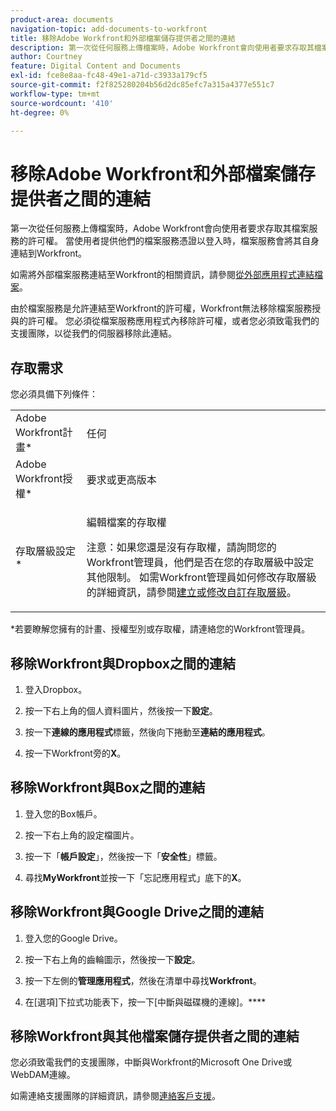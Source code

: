 ```yaml
---
product-area: documents
navigation-topic: add-documents-to-workfront
title: 移除Adobe Workfront和外部檔案儲存提供者之間的連結
description: 第一次從任何服務上傳檔案時，Adobe Workfront會向使用者要求存取其檔案服務的許可權。 當使用者提供他們的檔案服務憑證以登入時，檔案服務會將其自身連結到Workfront。
author: Courtney
feature: Digital Content and Documents
exl-id: fce8e8aa-fc48-49e1-a71d-c3933a179cf5
source-git-commit: f2f825280204b56d2dc85efc7a315a4377e551c7
workflow-type: tm+mt
source-wordcount: '410'
ht-degree: 0%

---
```


# 移除Adobe Workfront和外部檔案儲存提供者之間的連結

第一次從任何服務上傳檔案時，Adobe Workfront會向使用者要求存取其檔案服務的許可權。 當使用者提供他們的檔案服務憑證以登入時，檔案服務會將其自身連結到Workfront。

如需將外部檔案服務連結至Workfront的相關資訊，請參閱[從外部應用程式連結檔案](../../documents/adding-documents-to-workfront/link-documents-from-external-apps.md)。

由於檔案服務是允許連結至Workfront的許可權，Workfront無法移除檔案服務授與的許可權。 您必須從檔案服務應用程式內移除許可權，或者您必須致電我們的支援團隊，以從我們的伺服器移除此連結。

## 存取需求

您必須具備下列條件：

<table style="table-layout:auto"> 
 <col> 
 <col> 
 <tbody> 
  <tr> 
   <td role="rowheader">Adobe Workfront計畫*</td> 
   <td> <p> 任何</p> </td> 
  </tr> 
  <tr> 
   <td role="rowheader">Adobe Workfront授權*</td> 
   <td> <p>要求或更高版本</p> </td> 
  </tr> 
  <tr> 
   <td role="rowheader">存取層級設定*</td> 
   <td> <p>編輯檔案的存取權</p> <p>注意：如果您還是沒有存取權，請詢問您的Workfront管理員，他們是否在您的存取層級中設定其他限制。 如需Workfront管理員如何修改存取層級的詳細資訊，請參閱<a href="../../administration-and-setup/add-users/configure-and-grant-access/create-modify-access-levels.md" class="MCXref xref">建立或修改自訂存取層級</a>。</p> </td> 
  </tr> 
 </tbody> 
</table>

&#42;若要瞭解您擁有的計畫、授權型別或存取權，請連絡您的Workfront管理員。

## 移除Workfront與Dropbox之間的連結

1. 登入Dropbox。
1. 按一下右上角的個人資料圖片，然後按一下&#x200B;**設定**。
1. 按一下&#x200B;**連線的應用程式**&#x200B;標籤，然後向下捲動至&#x200B;**連結的應用程式**。

1. 按一下Workfront旁的&#x200B;**X**。

## 移除Workfront與Box之間的連結

1. 登入您的Box帳戶。
1. 按一下右上角的設定檔圖片。
1. 按一下「**帳戶設定**」，然後按一下「**安全性**」標籤。

1. 尋找&#x200B;**MyWorkfront**&#x200B;並按一下「忘記應用程式」底下的&#x200B;**X**。

## 移除Workfront與Google Drive之間的連結

1. 登入您的Google Drive。
1. 按一下右上角的齒輪圖示，然後按一下&#x200B;**設定**。
1. 按一下左側的&#x200B;**管理應用程式**，然後在清單中尋找&#x200B;**Workfront**。

1. 在[選項]下拉式功能表下，按一下[中斷與磁碟機的連線]。****

## 移除Workfront與其他檔案儲存提供者之間的連結

您必須致電我們的支援團隊，中斷與Workfront的Microsoft One Drive或WebDAM連線。

如需連絡支援團隊的詳細資訊，請參閱[連絡客戶支援](../../workfront-basics/tips-tricks-and-troubleshooting/contact-customer-support.md)。
